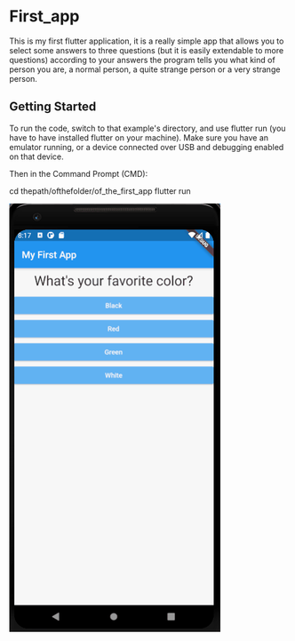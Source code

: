 # First_app
This is my first flutter application, it is a really simple app that allows you to select some answers to three questions (but it is easily extendable to more questions) according to your answers the program tells you what kind of person you are, a normal person, a quite strange person or a very strange person.

## Getting Started

To run the code, switch to that example's directory, and use flutter run (you have to have installed flutter on your machine). Make sure you have an emulator running, or a device connected over USB and debugging enabled on that device.

Then in the Command Prompt (CMD):

cd thepath/ofthefolder/of_the_first_app
flutter run


![App Working|20%](Demo/My_first_app.gif)
